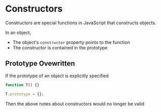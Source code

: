 # Constructors

Constructors are special functions in JavaScript that constructs objects.

In an object,

- The object's `constructor` property points to the function
- The constructor is contained in the prototype

## Prototype Ovewritten

If the prototype of an object is explicitly specified

```js
function T() {}

T.prototype = {};
```

Then the above notes about constructors would no longer be valid
